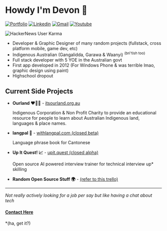 
# Howdy I'm Devon 🤠
[![Portfolio](https://img.shields.io/badge/website-FFFFFF?style=for-the-badge&logo=About.me&logoColor=black)](https://dcrebb.in)
[![Linkedin](https://img.shields.io/badge/LinkedIn-0077B5?style=for-the-badge&logo=linkedin&logoColor=white)](https://www.linkedin.com/in/devon-crebbin/)
[![Gmail](https://img.shields.io/badge/Gmail-D14836?style=for-the-badge&logo=gmail&logoColor=white)](mailto:devon@artvuu.group)
[![Youtube](https://img.shields.io/badge/youtube-FF0000?style=for-the-badge&logo=youtube&logoColor=white)](mailto:devon@artvuu.group)

![HackerNews User Karma](https://img.shields.io/hackernews/user-karma/devon_c)

- Developer & Graphic Designer of many random projects (fullstack, cross platform mobile, game dev, etc)
- Indigenous Australian (Gangalidda, Garawa & Waanyi) <sup>(bri'tish too)</sup>
- Full stack developer with 5 YOE in the Australian govt
- First app developed in 2012 (For Windows Phone & was terrible lmao, graphic design using paint)
- Highschool dropout

## Current Side Projects

- **Ourland ❤️💛🖤** - [itsourland.org.au](https://itsourland.org.au/)

    Indigenous Corporation & Non Profit Charity to provide an educational resource for people to learn about Australian Indigenous land, languages & place names.

- **langpal 👋** - [withlangpal.com (closed beta)](https://www.withlangpal.com/)
    
    Language phrase book for Cantonese

- **Up It Quest! 📈** - [upit.quest (closed alpha)](https://www.upit.quest)

    Open source AI powered interview trainer for technical interview up* skilling 

- **Random Open Source Stuff 🌍** - [(refer to this trello)](https://trello.com/b/6sFAveoP/dcrebbin-open-source)

<hr>

*Not really actively looking for a job per say but like having a chat about tech*

#### [Contact Here](mailto:devon@artvuu.group)

*(ha, get it?)